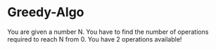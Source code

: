 # Greedy-Algo
You are given a number N. You have to find the number of operations required to reach N from 0. You have 2 operations available!
